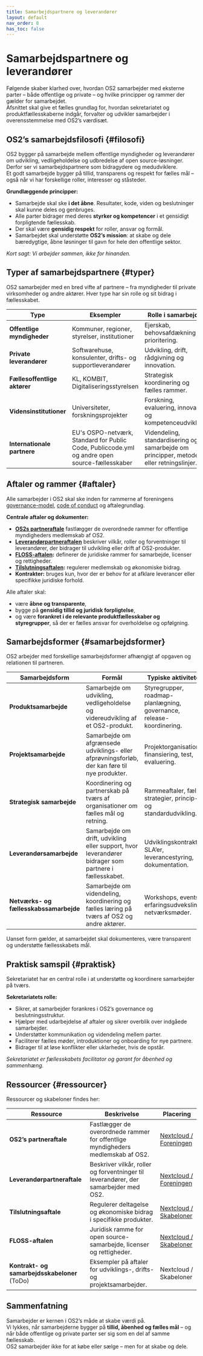 ```yaml
---
title: Samarbejdspartnere og leverandører
layout: default
nav_order: 8
has_toc: false
---
```


# Samarbejdspartnere og leverandører
Følgende skaber klarhed over, hvordan OS2 samarbejder med eksterne parter – både offentlige og private – og hvilke principper og rammer der gælder for samarbejdet.  
Afsnittet skal give et fælles grundlag for, hvordan sekretariatet og produktfællesskaberne indgår, forvalter og udvikler samarbejder i overensstemmelse med OS2’s værdisæt.


## OS2’s samarbejdsfilosofi {#filosofi}
OS2 bygger på samarbejde mellem offentlige myndigheder og leverandører om udvikling, vedligeholdelse og udbredelse af open source-løsninger. Derfor ser vi samarbejdspartnere som bidragydere og medudviklere.  
Et godt samarbejde bygger på tillid, transparens og respekt for fælles mål – også når vi har forskellige roller, interesser og ståsteder.

**Grundlæggende principper:**
- Samarbejde skal ske **i det åbne**. Resultater, kode, viden og beslutninger skal kunne deles og genbruges.  
- Alle parter bidrager med deres **styrker og kompetencer** i et gensidigt forpligtende fællesskab.  
- Der skal være **gensidig respekt** for roller, ansvar og formål.  
- Samarbejdet skal understøtte **OS2’s mission**: at skabe og dele bæredygtige, åbne løsninger til gavn for hele den offentlige sektor.  

*Kort sagt: Vi arbejder sammen, ikke for hinanden.*


## Typer af samarbejdspartnere {#typer}
OS2 samarbejder med en bred vifte af partnere – fra myndigheder til private virksomheder og andre aktører. Hver type har sin rolle og sit bidrag i fællesskabet.

| Type | Eksempler | Rolle i samarbejdet |
|------|------------|--------------------|
| **Offentlige myndigheder** | Kommuner, regioner, styrelser, institutioner | Ejerskab, behovsafdækning og prioritering. |
| **Private leverandører** | Softwarehuse, konsulenter, drifts- og supportleverandører | Udvikling, drift, rådgivning og innovation. |
| **Fællesoffentlige aktører** | KL, KOMBIT, Digitaliseringsstyrelsen | Strategisk koordinering og fælles rammer. |
| **Vidensinstitutioner** | Universiteter, forskningsprojekter | Forskning, evaluering, innovation og kompetenceudvikling. |
| **Internationale partnere** | EU's OSPO-netværk, Standard for Public Code, Publiccode.yml og andre open source-fællesskaber | Videndeling, standardisering og samarbejde om principper, metoder eller retningslinjer. |


## Aftaler og rammer {#aftaler}
Alle samarbejder i OS2 skal ske inden for rammerne af foreningens [governance-model](https://governance.os2.eu), [code of conduct](https://coc.os2.eu) og aftalegrundlag.

**Centrale aftaler og dokumenter:**
- **[OS2s partneraftale](https://boks.os2.eu/s/Di5cTQdSABd6ak4?path=%2FForeningen%2FAftaleskabeloner%2FPartneraftaler)** fastlægger de overordnede rammer for offentlige myndigheders medlemskab af OS2.  
- **[Leverandørpartneraftalen](https://boks.os2.eu/s/Di5cTQdSABd6ak4?path=%2FForeningen%2FAftaleskabeloner%2FPartneraftaler)** beskriver vilkår, roller og forventninger til leverandører, der bidrager til udvikling eller drift af OS2-produkter.  
- **[FLOSS-aftalen](https://boks.os2.eu/s/Di5cTQdSABd6ak4?path=%2FSkabeloner%2FFLOSS):** definerer de juridiske rammer for samarbejde, licenser og rettigheder.  
- **[Tilslutningsaftalen](https://boks.os2.eu/s/Di5cTQdSABd6ak4?path=%2FSkabeloner%2FTilslutningsaftale):** regulerer medlemskab og økonomiske bidrag.  
- **Kontrakter:** bruges kun, hvor der er behov for at afklare leverancer eller specifikke juridiske forhold.  

Alle aftaler skal:  
- være **åbne og transparente**,  
- bygge på **gensidig tillid og juridisk forpligtelse**,  
- og være **forankret i de relevante produktfællesskaber og styregrupper**, så der er fælles ansvar for overholdelse og opfølgning.  


## Samarbejdsformer {#samarbejdsformer}
OS2 arbejder med forskellige samarbejdsformer afhængigt af opgaven og relationen til partneren.

| Samarbejdsform | Formål | Typiske aktiviteter |
|-----------------|--------|--------------------|
| **Produktsamarbejde** | Samarbejde om udvikling, vedligeholdelse og videreudvikling af et OS2-produkt. | Styregrupper, roadmap-planlægning, governance, release-koordinering. |
| **Projektsamarbejde** | Samarbejde om afgrænsede udviklings- eller afprøvningsforløb, der kan føre til nye produkter. | Projektorganisation, finansiering, test, evaluering. |
| **Strategisk samarbejde** | Koordinering og partnerskab på tværs af organisationer om fælles mål og retning. | Rammeaftaler, fælles strategier, princip- og standardudvikling. |
| **Leverandørsamarbejde** | Samarbejde om drift, udvikling eller support, hvor leverandører bidrager som partnere i fællesskabet. | Udviklingskontrakter, SLA’er, leverancestyring, dokumentation. |
| **Netværks- og fællesskabssamarbejde** | Samarbejde om videndeling, koordinering og fælles læring på tværs af OS2 og andre aktører. | Workshops, events, erfaringsudveksling, netværksmøder. |

Uanset form gælder, at samarbejdet skal dokumenteres, være transparent og understøtte fællesskabets mål.


## Praktisk samspil {#praktisk}
Sekretariatet har en central rolle i at understøtte og koordinere samarbejder på tværs.

**Sekretariatets rolle:**
- Sikrer, at samarbejder forankres i OS2’s governance og beslutningsstruktur.  
- Hjælper med udarbejdelse af aftaler og sikrer overblik over indgåede samarbejder.  
- Understøtter kommunikation og videndeling mellem parter.  
- Faciliterer fælles møder, introduktioner og onboarding for nye partnere.  
- Bidrager til at løse konflikter eller uklarheder, hvis de opstår.  

*Sekretariatet er fællesskabets facilitator og garant for åbenhed og sammenhæng.*


## Ressourcer {#ressourcer}
Ressourcer og skabeloner findes her:

| Ressource | Beskrivelse | Placering |
|------------|--------------|-----------|
| **OS2’s partneraftale** | Fastlægger de overordnede rammer for offentlige myndigheders medlemskab af OS2. | [Nextcloud / Foreningen](https://boks.os2.eu/s/Di5cTQdSABd6ak4?path=%2FForeningen%2FAftaleskabeloner%2FPartneraftaler) |
| **Leverandørpartneraftale** | Beskriver vilkår, roller og forventninger til leverandører, der samarbejder med OS2. | [Nextcloud / Foreningen](https://boks.os2.eu/s/Di5cTQdSABd6ak4?path=%2FForeningen%2FAftaleskabeloner%2FPartneraftaler) |
| **Tilslutningsaftale** | Regulerer deltagelse og økonomiske bidrag i specifikke produkter. | [Nextcloud / Skabeloner](https://boks.os2.eu/s/Di5cTQdSABd6ak4?path=%2FSkabeloner) |
| **FLOSS-aftalen** | Juridisk ramme for open source-samarbejde, licenser og rettigheder. | [Nextcloud / Skabeloner](https://boks.os2.eu/s/Di5cTQdSABd6ak4?path=%2FSkabeloner) |
| **Kontrakt- og samarbejdsskabeloner** (ToDo) | Eksempler på aftaler for udviklings-, drifts- og projektsamarbejder. | Nextcloud / Skabeloner |


## Sammenfatning
Samarbejder er kernen i OS2’s måde at skabe værdi på.  
Vi lykkes, når samarbejderne bygger på **tillid, åbenhed og fælles mål** – og når både offentlige og private parter ser sig som en del af samme fællesskab.  
OS2 samarbejder ikke for at købe eller sælge – men for at skabe og dele.
